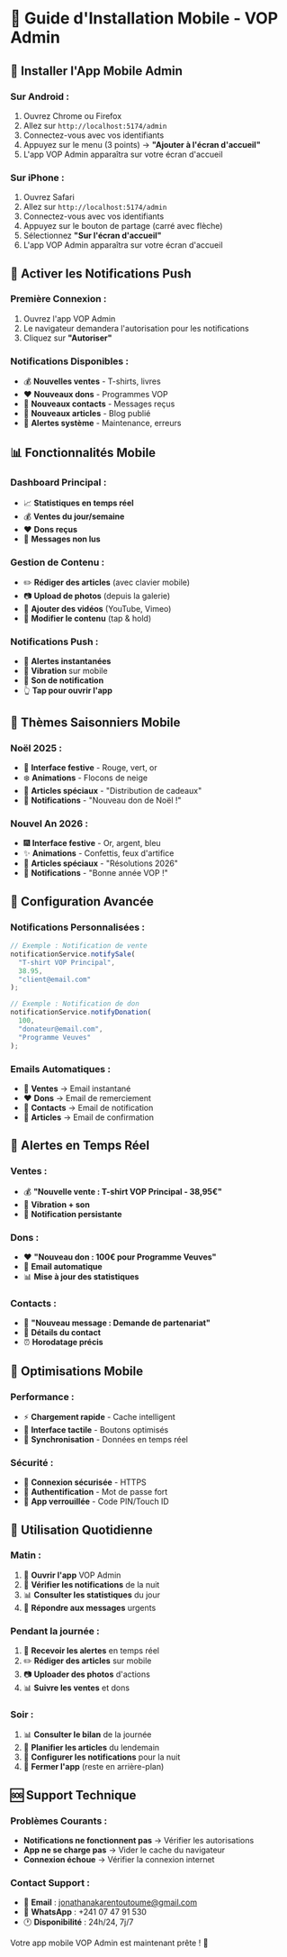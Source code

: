# 📱 Guide d'Installation Mobile - VOP Admin

## 🚀 **Installer l'App Mobile Admin**

### **Sur Android :**
1. Ouvrez Chrome ou Firefox
2. Allez sur `http://localhost:5174/admin`
3. Connectez-vous avec vos identifiants
4. Appuyez sur le menu (3 points) → **"Ajouter à l'écran d'accueil"**
5. L'app VOP Admin apparaîtra sur votre écran d'accueil

### **Sur iPhone :**
1. Ouvrez Safari
2. Allez sur `http://localhost:5174/admin`
3. Connectez-vous avec vos identifiants
4. Appuyez sur le bouton de partage (carré avec flèche)
5. Sélectionnez **"Sur l'écran d'accueil"**
6. L'app VOP Admin apparaîtra sur votre écran d'accueil

## 🔔 **Activer les Notifications Push**

### **Première Connexion :**
1. Ouvrez l'app VOP Admin
2. Le navigateur demandera l'autorisation pour les notifications
3. Cliquez sur **"Autoriser"**

### **Notifications Disponibles :**
- 💰 **Nouvelles ventes** - T-shirts, livres
- ❤️ **Nouveaux dons** - Programmes VOP
- 📧 **Nouveaux contacts** - Messages reçus
- 📝 **Nouveaux articles** - Blog publié
- 🚨 **Alertes système** - Maintenance, erreurs

## 📊 **Fonctionnalités Mobile**

### **Dashboard Principal :**
- 📈 **Statistiques en temps réel**
- 💰 **Ventes du jour/semaine**
- ❤️ **Dons reçus**
- 📧 **Messages non lus**

### **Gestion de Contenu :**
- ✏️ **Rédiger des articles** (avec clavier mobile)
- 📷 **Upload de photos** (depuis la galerie)
- 🎥 **Ajouter des vidéos** (YouTube, Vimeo)
- 📝 **Modifier le contenu** (tap & hold)

### **Notifications Push :**
- 🔔 **Alertes instantanées**
- 📱 **Vibration** sur mobile
- 🔔 **Son de notification**
- 👆 **Tap pour ouvrir l'app**

## 🎨 **Thèmes Saisonniers Mobile**

### **Noël 2025 :**
- 🎄 **Interface festive** - Rouge, vert, or
- ❄️ **Animations** - Flocons de neige
- 🎁 **Articles spéciaux** - "Distribution de cadeaux"
- 📱 **Notifications** - "Nouveau don de Noël !"

### **Nouvel An 2026 :**
- 🎆 **Interface festive** - Or, argent, bleu
- ✨ **Animations** - Confettis, feux d'artifice
- 🎊 **Articles spéciaux** - "Résolutions 2026"
- 📱 **Notifications** - "Bonne année VOP !"

## 🔧 **Configuration Avancée**

### **Notifications Personnalisées :**
```javascript
// Exemple : Notification de vente
notificationService.notifySale(
  "T-shirt VOP Principal",
  38.95,
  "client@email.com"
);

// Exemple : Notification de don
notificationService.notifyDonation(
  100,
  "donateur@email.com",
  "Programme Veuves"
);
```

### **Emails Automatiques :**
- 📧 **Ventes** → Email instantané
- ❤️ **Dons** → Email de remerciement
- 📧 **Contacts** → Email de notification
- 📝 **Articles** → Email de confirmation

## 🚨 **Alertes en Temps Réel**

### **Ventes :**
- 💰 **"Nouvelle vente : T-shirt VOP Principal - 38,95€"**
- 📱 **Vibration + son**
- 🔔 **Notification persistante**

### **Dons :**
- ❤️ **"Nouveau don : 100€ pour Programme Veuves"**
- 📧 **Email automatique**
- 📊 **Mise à jour des statistiques**

### **Contacts :**
- 📧 **"Nouveau message : Demande de partenariat"**
- 👤 **Détails du contact**
- ⏰ **Horodatage précis**

## 📱 **Optimisations Mobile**

### **Performance :**
- ⚡ **Chargement rapide** - Cache intelligent
- 📱 **Interface tactile** - Boutons optimisés
- 🔄 **Synchronisation** - Données en temps réel

### **Sécurité :**
- 🔐 **Connexion sécurisée** - HTTPS
- 🔑 **Authentification** - Mot de passe fort
- 📱 **App verrouillée** - Code PIN/Touch ID

## 🎯 **Utilisation Quotidienne**

### **Matin :**
1. 📱 **Ouvrir l'app** VOP Admin
2. 🔔 **Vérifier les notifications** de la nuit
3. 📊 **Consulter les statistiques** du jour
4. 📧 **Répondre aux messages** urgents

### **Pendant la journée :**
1. 🔔 **Recevoir les alertes** en temps réel
2. ✏️ **Rédiger des articles** sur mobile
3. 📷 **Uploader des photos** d'actions
4. 📊 **Suivre les ventes** et dons

### **Soir :**
1. 📊 **Consulter le bilan** de la journée
2. 📝 **Planifier les articles** du lendemain
3. 🔔 **Configurer les notifications** pour la nuit
4. 📱 **Fermer l'app** (reste en arrière-plan)

## 🆘 **Support Technique**

### **Problèmes Courants :**
- **Notifications ne fonctionnent pas** → Vérifier les autorisations
- **App ne se charge pas** → Vider le cache du navigateur
- **Connexion échoue** → Vérifier la connexion internet

### **Contact Support :**
- 📧 **Email** : jonathanakarentoutoume@gmail.com
- 📱 **WhatsApp** : +241 07 47 91 530
- 🕐 **Disponibilité** : 24h/24, 7j/7

Votre app mobile VOP Admin est maintenant prête ! 🎉
